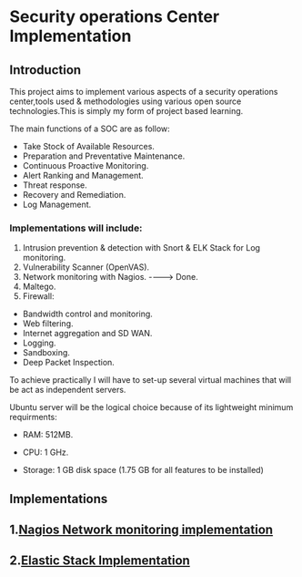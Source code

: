 # Security operations Center Implementation

## Introduction

This project aims to implement various aspects of a security operations center,tools used & methodologies using various open source technologies.This is simply my form of project based learning.

The main functions of a SOC are as follow:
- Take Stock of Available Resources.
- Preparation and Preventative Maintenance.
- Continuous Proactive Monitoring.
- Alert Ranking and Management.
- Threat response.
- Recovery and Remediation.
- Log Management.

### Implementations will include:

1. Intrusion prevention & detection with Snort & ELK Stack for Log monitoring.
2. Vulnerability Scanner (OpenVAS).
3. Network monitoring with Nagios. ----> Done.
4. Maltego.
5. Firewall:
- Bandwidth control and monitoring.
- Web filtering.
- Internet aggregation and SD WAN.
- Logging.
- Sandboxing.
- Deep Packet Inspection.

To achieve practically I will have to set-up several virtual machines that will be act as independent servers.

Ubuntu server will be the logical choice because of its lightweight minimum requirments:
- RAM: 512MB. 

- CPU: 1 GHz.

- Storage: 1 GB disk space (1.75 GB for all features to be installed)

## Implementations

## 1.[Nagios Network monitoring implementation](https://github.com/Andrews-Projects/Security-Operations-Center/tree/master/Network%20monitoring%20with%20Nagios)

## 2.[Elastic Stack Implementation]()



